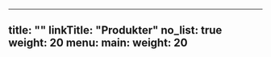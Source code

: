 
---
title: ""
linkTitle: "Produkter"
no_list: true
weight: 20
menu:
  main:
    weight: 20
---




